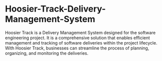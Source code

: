 # Hoosier-Track-Delivery-Management-System
Hoosier Track is a Delivery Management System designed for the software engineering project. It is a comprehensive solution that enables efficient management and tracking of software deliveries within the project lifecycle.  With Hoosier Track, businesses can streamline the process of planning, organizing, and monitoring the deliveries.
